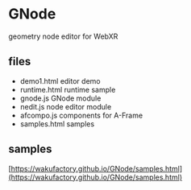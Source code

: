 # GNode
geometry node editor for WebXR

## files 

 - demo1.html editor demo 
 - runtime.html runtime sample 
 - gnode.js GNode module
 - nedit.js node editor module
 - afcompo.js components for A-Frame 
 - samples.html samples


## samples 

[https://wakufactory.github.io/GNode/samples.html](https://wakufactory.github.io/GNode/samples.html)

